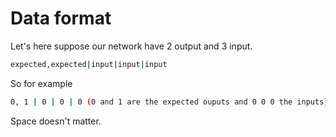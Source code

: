 # Data format

Let's here suppose our network have 2 output and 3 input.
```sh
expected,expected|input|input|input
```
So for example
```sh
0, 1 | 0 | 0 | 0 (0 and 1 are the expected ouputs and 0 0 0 the inputs)
```

Space doesn't matter.
